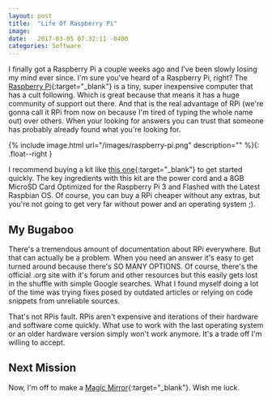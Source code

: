 ```yaml
---
layout: post
title:  "Life Of Raspberry Pi"
image:  
date:   2017-03-05 07:32:11 -0400
categories: Software
---
```

I finally got a Raspberry Pi a couple weeks ago and I've been slowly losing my mind ever since. I'm sure you've heard of a Raspberry Pi, right? The [Raspberry Pi](https://www.raspberrypi.org/){:target="_blank"} is a tiny, super inexpensive computer that has a cult following. Which is great because that means it has a huge community of support out there. And that is the real advantage of RPi (we're gonna call it RPi from now on because I'm tired of typing the whole name out) over others. When your looking for answers you can trust that someone has probably already found what you're looking for.

{% include image.html url="/images/raspberry-pi.png" description="" %}{: .float--right }

I recommend buying a kit like [this one](https://www.amazon.com/gp/product/B01IYC0LT0/ref=oh_aui_detailpage_o00_s00?ie=UTF8&psc=1){:target="_blank"} to get started quickly. The key ingredients with this kit are the power cord and a 8GB MicroSD Card Optimized for the Raspberry Pi 3 and Flashed with the Latest Raspbian OS. Of course, you can buy a RPi cheaper without any extras, but you're not going to get very far without power and an operating system ;).

## My Bugaboo

There's a tremendous amount of documentation about RPi everywhere. But that can actually be a problem. When you need an answer it's easy to get turned around because there's SO MANY OPTIONS. Of course, there's the official .org site with it's forum and other resources but this easily gets lost in the shuffle with simple Google searches. What I found myself doing a lot of the time was trying fixes posed by outdated articles or relying on code snippets from unreliable sources.

That's not RPis fault. RPis aren't expensive and iterations of their hardware and software come quickly. What use to work with the last operating system or an older hardware version simply won't work anymore. It's a trade off I'm willing to accept.

## Next Mission

Now, I'm off to make a [Magic Mirror](https://www.raspberrypi.org/blog/magic-mirror/){:target="_blank"}. Wish me luck.
